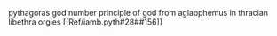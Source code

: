 pythagoras god number principle of god from aglaophemus in thracian libethra orgies
[[Ref/iamb.pyth#28##156]]